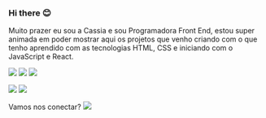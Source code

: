 ### Hi there :blush:

  Muito prazer eu sou a Cassia e sou Programadora Front End, estou super animada em poder mostrar aqui os projetos que venho criando com o que tenho aprendido com as tecnologias HTML, CSS e iniciando com o JavaScript e React.
  
<img src="https://img.shields.io/badge/HTML5-E34F26?style=for-the-badge&logo=html5&logoColor=white"/> <img src="https://img.shields.io/badge/CSS-239120?&style=for-the-badge&logo=css3&logoColor=white"> <img src="https://img.shields.io/badge/JavaScript-F7DF1E?style=for-the-badge&logo=javascript&logoColor=black">

<img src="https://img.shields.io/badge/Node.js-43853D?style=for-the-badge&logo=node.js&logoColor=white"> <img src="https://img.shields.io/badge/React-20232A?style=for-the-badge&logo=react&logoColor=61DAFB">

Vamos nos conectar? 
<a href="https://www.linkedin.com/in/cassiapcz"><img src="https://img.shields.io/badge/LinkedIn-0077B5?style=for-the-badge&logo=linkedin&logoColor=white"></a>


